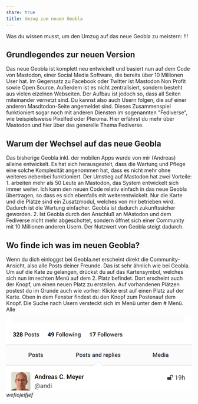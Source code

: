 ```yaml
---
share: true
title: Umzug zum neuen Geobla
---
```


Was du wissen musst, um den Umzug auf das neue Geobla zu meistern:  !!!
  
## Grundlegendes zur neuen Version 

Das neue Geobla ist komplett neu entwickelt und basiert nun auf dem Code von Mastodon, einer Social Media Software, die bereits über 10 Millionen User hat. Im Gegensatz zu Facebook oder Twitter ist Mastodon Non Profit sowie Open Source. Außerdem ist es nicht zentralisiert, sondern besteht aus vielen eizelnen Webseiten. Der Aufbau ist jedoch so, dass all Seiten miteinander vernetzt sind. Du kannst also auch Usern folgen, die auf einer anderen Masdtodon-Seite angemeldet sind. Dieses Zusammenspiel funktioniert sogar noch mit anderen Diensten im sogenannten "Fediverse", wie beispielsweise Pixelfed oder Pleroma. Hier erfährst du mehr über Mastodon und hier über das generelle Thema Fediverse.  
  
## Warum der Wechsel auf das neue Geobla  

Das bisherige Geobla inkl. der mobilen Apps wurde von mir (Andreas) alleine entwickelt. Es hat sich herausgestelt, dass die Wartung und Pflege eine solche Komplexität angenommen hat, dass es nicht mehr ohne weiteres nebenbei funktioniert. Der Umstieg auf Mastodon hat zwei Vorteile: 1. arbeiten mehr als 50 Leute an Mastodon, das System entwickelt sich immer weiter. Ich kann den neuen Code relativ einfach in das neue Geobla übertragen, so dass es sich ebenfalls mit weiterentwickelt. Nur die Karte und die Plätze sind ein Zusatzmodul, welches von mir betrieben wird. Dadurch ist die Wartung einfacher. Geobla ist dadurch zukunftssicher geworden. 2. Ist Geobla durch den Anschluß an MAstodon und dem Fediverse nicht mehr abgeschottet, sondern öffnet sich einer Community mit 10 Millionen anderen Usern. Der Nutzwert von Geobla steigt dadurch.  
  
## Wo finde ich was im neuen Geobla?  

Wenn du dich einloggst bei Geobla.net erscheint direkt die Community-Ansicht, also alle Posts deiner Freunde. Das ist sehr ähnlich wie bei Geobla. Um auf die Kate zu gelangen, drückst du auf das Kartensymbol, welches sich nun im rechten Menü auf dem 2. Platz befindet. Dort erscheint auch der Knopf, um einen neuen Platz zu erstellen. Auf vorhandenen Plätzen postest du im Grunde auch wie vorher: Klicke erst auf einen Platz auf der Karte. Oben in dem Fenster findest du den Knopf zum Postenauf dem Knopf. Die Suche nach Usern versteckt sich im Menü unter dem # Menü. Alle

![screen1.png](screen1.png)
*wefiojeifjef*